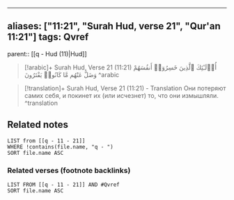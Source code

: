 
---
aliases: ["11:21", "Surah Hud, verse 21", "Qur'an 11:21"]
tags: Qvref
---

parent:: [[q - Hud (11)|Hud]]

> [!arabic]+ Surah Hud, Verse 21 (11:21)
> <span class="quran-arabic">أُو۟لَـٰٓئِكَ ٱلَّذِينَ خَسِرُوٓا۟ أَنفُسَهُمْ وَضَلَّ عَنْهُم مَّا كَانُوا۟ يَفْتَرُونَ</span>
^arabic

> [!translation]+ Surah Hud, Verse 21 (11:21) - Translation
> Они потеряют самих себя, и покинет их (или исчезнет) то, что они измышляли.
^translation



## Related notes
```dataview
LIST from [[q - 11 - 21]]
WHERE !contains(file.name, "q - ")
SORT file.name ASC
```

### Related verses (footnote backlinks)
```dataview
LIST FROM [[q - 11 - 21]] AND #Qvref
SORT file.name ASC
```

